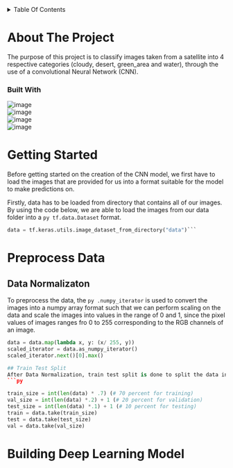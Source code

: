 <details>
  <summary>Table Of Contents</summary>
  
  1. [About The Project](#about-the-project) 
        - [Built With](#built-with)
  2. [Getting Started](#getting-started)
  3. [Preprocess Data](#preprocess-data)
  4. [Build a Convolutional Neural Network for image classification](#build-cnn-model)
</details>

# About The Project
The purpose of this project is to classify images taken from a satellite into 4 respective categories (cloudy, desert, green_area and water), through the use of a convolutional Neural Network (CNN).

### Built With
![image](https://github.com/JevTeo123/satellite_image_classification/assets/123255675/dea8b062-0d3c-4570-821c-927b631beefd)<br width = "200">
![image](https://github.com/JevTeo123/satellite_image_classification/assets/123255675/4232b983-6f1a-4e81-bd42-46308b39009b)<br width = "200">
![image](https://github.com/JevTeo123/satellite_image_classification/assets/123255675/d0883df7-26f5-4685-b4bc-a275c1d64d47)<br width = "200">
![image](https://github.com/JevTeo123/satellite_image_classification/assets/123255675/76f4c7e2-26f9-489a-9cdb-cac182552bd8)<br width = "200">


# Getting Started
Before getting started on the creation of the CNN model, we first have to load the images that are provided for us into a format suitable for the model to make predictions on.

Firstly, data has to be loaded from directory that contains all of our images. By using the code below, we are able to load the images from our data folder into a ```py tf.data.Dataset``` format.
```py 
data = tf.keras.utils.image_dataset_from_directory("data")```
```
# Preprocess Data
## Data Normalizaton
To preprocess the data, the ```py .numpy_iterator``` is used to convert the images into a numpy array format such that we can perform scaling on the data and scale the images into values in the range of 0 and 1, since the pixel values of images ranges fro 0 to 255 corresponding to the RGB channels of an image.
```py
data = data.map(lambda x, y: (x/ 255, y))
scaled_iterator = data.as_numpy_iterator()
scaled_iterator.next()[0].max()

## Train Test Split
After Data Normalization, train test split is done to split the data into training, testing and validation data. The train data would be used to train the model on the data to predict the different categories of the target variable, the testing data would be used to test the model's accuracy on unseen data while the validation data is used to provide and unbiased evaluation of the model's performance and to fine tune the model's parameters. This is done through the code below:
```py

train_size = int(len(data) * .7) (# 70 percent for training)
val_size = int(len(data) *.2) + 1 (# 20 percent for validation)
test_size = int(len(data) *.1) + 1 (# 10 percent for testing)
train = data.take(train_size)
test = data.take(test_size)
val = data.take(val_size)
```

# Building Deep Learning Model







